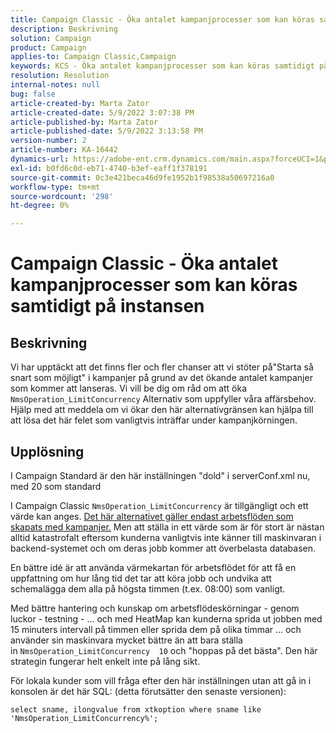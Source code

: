 ```yaml
---
title: Campaign Classic - Öka antalet kampanjprocesser som kan köras samtidigt på instansen
description: Beskrivning
solution: Campaign
product: Campaign
applies-to: Campaign Classic,Campaign
keywords: KCS - Öka antalet kampanjprocesser som kan köras samtidigt på instansen
resolution: Resolution
internal-notes: null
bug: false
article-created-by: Marta Zator
article-created-date: 5/9/2022 3:07:38 PM
article-published-by: Marta Zator
article-published-date: 5/9/2022 3:13:58 PM
version-number: 2
article-number: KA-16442
dynamics-url: https://adobe-ent.crm.dynamics.com/main.aspx?forceUCI=1&pagetype=entityrecord&etn=knowledgearticle&id=919ebec1-a9cf-ec11-a7b5-0022480a8e40
exl-id: b0fd6c0d-eb71-4740-b3ef-eaff1f378191
source-git-commit: 0c3e421beca46d9fe1952b1f98538a50697216a0
workflow-type: tm+mt
source-wordcount: '298'
ht-degree: 0%

---
```


# Campaign Classic - Öka antalet kampanjprocesser som kan köras samtidigt på instansen

## Beskrivning


Vi har upptäckt att det finns fler och fler chanser att vi stöter på&quot;Starta så snart som möjligt&quot; i kampanjer på grund av det ökande antalet kampanjer som kommer att lanseras.
Vi vill be dig om råd om att öka `NmsOperation_LimitConcurrency` Alternativ som uppfyller våra affärsbehov.
Hjälp med att meddela om vi ökar den här alternativgränsen kan hjälpa till att lösa det här felet som vanligtvis inträffar under kampanjkörningen.


## Upplösning


I Campaign Standard är den här inställningen &quot;dold&quot; i serverConf.xml nu, med 20 som standard  

I Campaign Classic `NmsOperation_LimitConcurrency` är tillgängligt och ett värde kan anges. <u>Det här alternativet gäller endast arbetsflöden som skapats med kampanjer.</u> Men att ställa in ett värde som är för stort är nästan alltid katastrofalt eftersom kunderna vanligtvis inte känner till maskinvaran i backend-systemet och om deras jobb kommer att överbelasta databasen.

En bättre idé är att använda värmekartan för arbetsflödet för att få en uppfattning om hur lång tid det tar att köra jobb och undvika att schemalägga dem alla på högsta timmen (t.ex. 08:00) som vanligt.

Med bättre hantering och kunskap om arbetsflödeskörningar - genom luckor - testning - ... och med HeatMap kan kunderna sprida ut jobben med 15 minuters intervall på timmen eller sprida dem på olika timmar ... och använder sin maskinvara mycket bättre än att bara ställa in `NmsOperation_LimitConcurrency  10` och &quot;hoppas på det bästa&quot;. Den här strategin fungerar helt enkelt inte på lång sikt.





För lokala kunder som vill fråga efter den här inställningen utan att gå in i konsolen är det här SQL: (detta förutsätter den senaste versionen):

`select sname, ilongvalue from xtkoption where sname like 'NmsOperation_LimitConcurrency%';`
